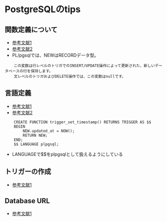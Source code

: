 # PostgreSQLのtips
## 関数定義について
- [参考文献1](https://www.postgresql.jp/document/12/html/sql-createfunction.html)
- [参考文献2](https://www.postgresql.jp/document/12/html/plpgsql-trigger.html)
- PL/pgsqlでは、NEWはRECORDデータ型。
```
    この変数は行レベルのトリガでのINSERT/UPDATE操作によって更新された、新しいデータベースの行を保持します。
    文レベルのトリガおよびDELETE操作では、この変数はnullです。
```

## 言語定義
- [参考文献1](https://www.postgresql.jp/document/12/html/plpgsql-overview.html)
- [参考文献2](https://www.postgresql.jp/document/12/html/sql-createlanguage.html)
```
    CREATE FUNCTION trigger_set_timestamp() RETURNS TRIGGER AS $$
    BEGIN
        NEW.updated_at = NOW();
        RETURN NEW;
    END;
    $$ LANGUAGE plpgsql;
```
- LANGUAGEで$$をplpgsqlとして扱えるようにしている

## トリガーの作成
- [参考文献1](https://www.postgresql.jp/document/12/html/sql-createtrigger.html)

## Database URL
- [参考文献1](https://www.postgresql.org/docs/current/libpq-connect.html)